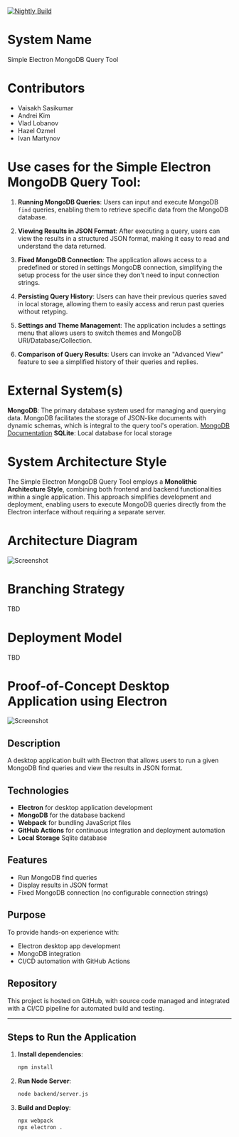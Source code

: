 [![Nightly Build](https://github.com/vaisakhsasikumar/my-electron-app/actions/workflows/nightlyBuild.yml/badge.svg)](https://github.com/vaisakhsasikumar/my-electron-app/actions/workflows/nightlyBuild.yml)

# System Name
Simple Electron MongoDB Query Tool

# Contributors
- Vaisakh Sasikumar
- Andrei Kim
- Vlad Lobanov
- Hazel Ozmel
- Ivan Martynov

# Use cases for the Simple Electron MongoDB Query Tool:

1. **Running MongoDB Queries**: Users can input and execute MongoDB `find` queries, enabling them to retrieve specific data from the MongoDB database.

2. **Viewing Results in JSON Format**: After executing a query, users can view the results in a structured JSON format, making it easy to read and understand the data returned.

3. **Fixed MongoDB Connection**: The application allows access to a predefined or stored in settings MongoDB connection, simplifying the setup process for the user since they don't need to input connection strings.

4. **Persisting Query History**: Users can have their previous queries saved in local storage, allowing them to easily access and rerun past queries without retyping.

5. **Settings and Theme Management**: The application includes a settings menu that allows users to switch themes and MongoDB URI/Database/Collection.

6. **Comparison of Query Results**: Users can invoke an "Advanced View" feature to see a simplified history of their queries and replies.

# External System(s)
**MongoDB**: The primary database system used for managing and querying data. MongoDB facilitates the storage of JSON-like documents with dynamic schemas, which is integral to the query tool's operation. [MongoDB Documentation](https://mongodb.com/docs/)
**SQLite**: Local database for local storage

# System Architecture Style

The Simple Electron MongoDB Query Tool employs a **Monolithic Architecture Style**, combining both frontend and backend functionalities within a single application. This approach simplifies development and deployment, enabling users to execute MongoDB queries directly from the Electron interface without requiring a separate server. 

# Architecture Diagram

![Screenshot](https://github.com/vaisakhsasikumar/my-electron-app/blob/main/Diagram.png)

# Branching Strategy

TBD

# Deployment Model

TBD

# Proof-of-Concept Desktop Application using Electron

![Screenshot](https://github.com/vaisakhsasikumar/my-electron-app/blob/main/screenshot.png)

## Description
A desktop application built with Electron that allows users to run a given MongoDB find queries and view the results in JSON format.

## Technologies
- **Electron** for desktop application development
- **MongoDB** for the database backend
- **Webpack** for bundling JavaScript files
- **GitHub Actions** for continuous integration and deployment automation
- **Local Storage** Sqlite database 

## Features
- Run MongoDB find queries
- Display results in JSON format
- Fixed MongoDB connection (no configurable connection strings)

## Purpose
To provide hands-on experience with:
- Electron desktop app development
- MongoDB integration
- CI/CD automation with GitHub Actions

## Repository
This project is hosted on GitHub, with source code managed and integrated with a CI/CD pipeline for automated build and testing.

---

## Steps to Run the Application

1. **Install dependencies**:
   ```bash
   npm install
2. **Run Node Server**:
     ```bash
   node backend/server.js
3. **Build and Deploy**:
     ```bash
   npx webpack
   npx electron .

